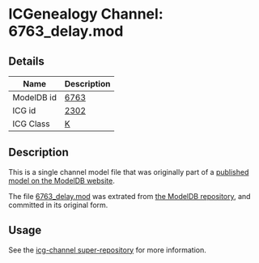 # ICGenealogy Channel: 6763\_delay.mod

## Details

Name | Description
---- | -----------
ModelDB id | [6763](http://senselab.med.yale.edu/ModelDB/ShowModel.cshtml?model=6763)
ICG id | [2302](http://icg.neurotheory.ox.ac.uk/channels/1/2302)
ICG Class | [K](http://icg.neurotheory.ox.ac.uk/channels/1)

## Description

This is a single channel model file that was originally part of a [published model on the ModelDB website](http://senselab.med.yale.edu/mModelDB/ShowModel.cshtml?model=6763).

The file [6763\_delay.mod](6763_delay.mod) was extrated from [the ModelDB repository](http://senselab.med.yale.edu/ModelDB/ShowModel.cshtml?model=6763), and committed in its original form.

## Usage

See the [icg-channel super-repository](https://github.com/icgenealogy/icg-channels) for more information.